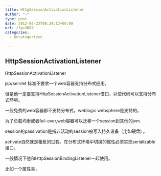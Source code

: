```yaml
---
title: HttpSessionActivationListener
author: "-"
type: post
date: 2012-06-22T08:24:12+00:00
url: /?p=3605
categories:
  - Uncategorized

---
```

## HttpSessionActivationListener
HttpSessionActivationListener
  
jsp/servlet 标准不要求一个web容器支持分布式应用，
  
但是他一定要支持HttpSessionActivationListener借口，以使代码可以支持分布式环境。
  
一般免费的web容器都不支持分布式，weblogic websphere是支持的。
  
为了负载均衡或者fail-over,web容器可以迁移一个session到其他的jvm.
  
session的passivation是指非活动的session被写入持久设备（比如硬盘) 。
  
activate自然就是相反的过程。在分布式环境中切换的属性必须实现serializable接口。

一般情况下他和HttpSessionBindingListener一起使用。
  
比如一个属性类，